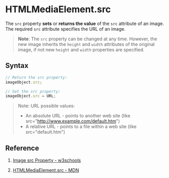 # HTMLMediaElement.src

The `src` property **sets** or **returns the value** of the `src` attribute of an image. The required `src` attribute specifies the URL of an image.

> **Note**: The `src` property can be changed at any time. However, the new image inherits the `height` and `width` attributes of the original image, if not new `height` and `width` properties are specified.

## Syntax

```js
// Return the src property:
imageObject.src;

// Set the src property:
imageObject.src = URL;
```

> Note: URL possible values:
>
> - An absolute URL - points to another web site (like src="http://www.example.com/default.htm")
> - A relative URL - points to a file within a web site (like src="default.htm")

## Reference

1. [Image src Property - w3schools](https://www.w3schools.com/jsref/prop_img_src.asp)

2. [HTMLMediaElement.src - MDN](https://developer.mozilla.org/en-US/docs/Web/API/HTMLMediaElement/src)
